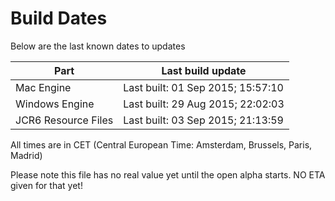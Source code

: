 # Build Dates

Below are the last known dates to updates

Part | Last build update
-----|-----
Mac Engine | Last built: 01 Sep 2015; 15:57:10
Windows Engine | Last built: 29 Aug 2015; 22:02:03
JCR6 Resource Files | Last built: 03 Sep 2015; 21:13:59
All times are in CET (Central European Time: Amsterdam, Brussels, Paris, Madrid)


Please note this file has no real value yet until the open alpha starts. NO ETA given for that yet!

